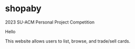# shopaby
2023 SU-ACM Personal Project Competition 

Hello


This website allows users to list, browse, and trade/sell cards.
